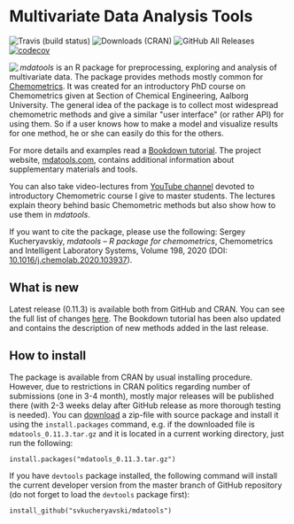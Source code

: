 Multivariate Data Analysis Tools
===========================================
![Travis (build status)](https://img.shields.io/travis/svkucheryavski/mdatools?color=blue&style=flat-square "Travis CI build status")
![Downloads (CRAN)](https://cranlogs.r-pkg.org/badges/grand-total/mdatools?color=blue&logo=R&style=flat-square "Downloads from CRAN")
![GitHub All Releases](https://img.shields.io/github/downloads/svkucheryavski/mdatools/total?color=blue&logo=Github&style=flat-square "Downloads from GitHub")
[![codecov](https://codecov.io/gh/svkucheryavski/mdatools/branch/0.10.0/graph/badge.svg?style=flat-square)](https://codecov.io/gh/svkucheryavski/mdatools)

<img src="https://mdatools.com//images/logo.svg" align="left" style="top: 5px 10px 5px 0;" />

*mdatools* is an R package for preprocessing, exploring and analysis of multivariate data. The package provides methods mostly common for [Chemometrics](https://en.wikipedia.org/wiki/Chemometrics). It was created for an introductory PhD course on Chemometrics given at Section of Chemical Engineering, Aalborg University. The general idea of the package is to collect most widespread chemometric methods and give a similar "user interface" (or rather API) for using them. So if a user knows how to make a model and visualize results for one method, he or she can easily do this for the others.

For more details and examples read a [Bookdown tutorial](https://mdatools.com/docs/). The project website, [mdatools.com](https://mdatools.com), contains additional information about supplementary materials and tools.

You can also take video-lectures from [YouTube channel](https://www.youtube.com/channel/UCox0H4utfMq4FIu2kymuyTA) devoted to introductory Chemometric course I give to master students. The lectures explain theory behind basic Chemometric methods but also show how to use them in *mdatools*.

If you want to cite the package, please use the following: Sergey Kucheryavskiy, *mdatools – R package for chemometrics*, Chemometrics and Intelligent Laboratory Systems, Volume 198,
2020 (DOI: [10.1016/j.chemolab.2020.103937](https://doi.org/10.1016/j.chemolab.2020.103937)).

What is new
-----------

Latest release (0.11.3) is available both from GitHub and CRAN. You can see the full list of changes [here](NEWS.md). The Bookdown tutorial has been also updated and contains the description of new methods added in the last release.


How to install
--------------

The package is available from CRAN by usual installing procedure. However, due to restrictions in CRAN politics regarding number of submissions (one in 3-4 month), mostly major releases will be published there (with 2-3 weeks delay after GitHub release as more thorough testing is needed). You can [download](https://github.com/svkucheryavski/mdatools/releases) a zip-file with source package and install it using the `install.packages` command, e.g. if the downloaded file is `mdatools_0.11.3.tar.gz` and it is located in a current working directory, just run the following:

```
install.packages("mdatools_0.11.3.tar.gz")
```

If you have `devtools` package installed, the following command will install the current developer version from the master branch of GitHub repository (do not forget to load the `devtools` package first):

```
install_github("svkucheryavski/mdatools")
```

